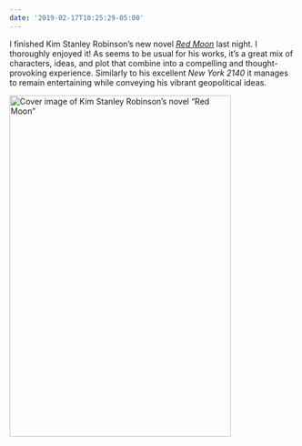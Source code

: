 ```yaml
---
date: '2019-02-17T10:25:29-05:00'
---
```

I finished Kim Stanley Robinson’s new novel [_Red Moon_](https://www.kimstanleyrobinson.info/content/red-moon) last night. I thoroughly enjoyed it! As seems to be usual for his works, it’s a great mix of characters, ideas, and plot that combine into a compelling and thought-provoking experience. Similarly to his excellent _New York 2140_ it manages to remain entertaining while conveying his vibrant geopolitical ideas.

<img src="uploads/2019/524e7b9035.jpg" width="389" height="600" alt="Cover image of Kim Stanley Robinson’s novel “Red Moon”" />
